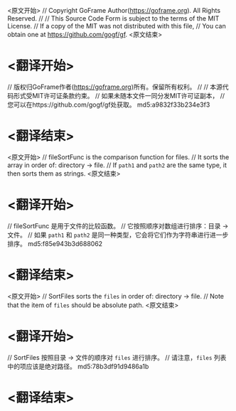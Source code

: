 
<原文开始>
// Copyright GoFrame Author(https://goframe.org). All Rights Reserved.
//
// This Source Code Form is subject to the terms of the MIT License.
// If a copy of the MIT was not distributed with this file,
// You can obtain one at https://github.com/gogf/gf.
<原文结束>

# <翻译开始>
// 版权归GoFrame作者(https://goframe.org)所有。保留所有权利。
//
// 本源代码形式受MIT许可证条款约束。
// 如果未随本文件一同分发MIT许可证副本，
// 您可以在https://github.com/gogf/gf处获取。 md5:a9832f33b234e3f3
# <翻译结束>


<原文开始>
// fileSortFunc is the comparison function for files.
// It sorts the array in order of: directory -> file.
// If `path1` and `path2` are the same type, it then sorts them as strings.
<原文结束>

# <翻译开始>
// fileSortFunc 是用于文件的比较函数。
// 它按照顺序对数组进行排序：目录 -> 文件。
// 如果 `path1` 和 `path2` 是同一种类型，它会将它们作为字符串进行进一步排序。 md5:f85e943b3d688062
# <翻译结束>


<原文开始>
// SortFiles sorts the `files` in order of: directory -> file.
// Note that the item of `files` should be absolute path.
<原文结束>

# <翻译开始>
// SortFiles 按照目录 -> 文件的顺序对 `files` 进行排序。
// 请注意，`files` 列表中的项应该是绝对路径。 md5:78b3df91d9486a1b
# <翻译结束>

